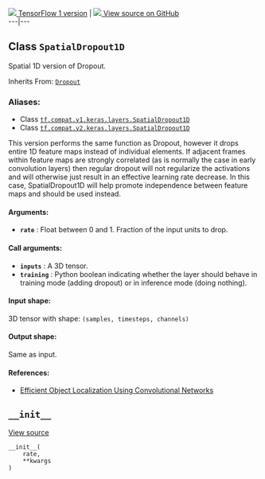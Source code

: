 [ ![](https://tensorflow.google.cn/images/tf_logo_32px.png) TensorFlow 1
version](/versions/r1.15/api_docs/python/tf/keras/layers/SpatialDropout1D) |
[ ![](https://tensorflow.google.cn/images/GitHub-Mark-32px.png) View source on
GitHub
](https://github.com/tensorflow/tensorflow/blob/r2.0/tensorflow/python/keras/layers/core.py#L183-L221)  
---|---  
  
## Class `SpatialDropout1D`

Spatial 1D version of Dropout.

Inherits From:
[`Dropout`](https://tensorflow.google.cn/api_docs/python/tf/keras/layers/Dropout)

### Aliases:

  * Class [`tf.compat.v1.keras.layers.SpatialDropout1D`](/api_docs/python/tf/keras/layers/SpatialDropout1D)
  * Class [`tf.compat.v2.keras.layers.SpatialDropout1D`](/api_docs/python/tf/keras/layers/SpatialDropout1D)

This version performs the same function as Dropout, however it drops entire 1D
feature maps instead of individual elements. If adjacent frames within feature
maps are strongly correlated (as is normally the case in early convolution
layers) then regular dropout will not regularize the activations and will
otherwise just result in an effective learning rate decrease. In this case,
SpatialDropout1D will help promote independence between feature maps and
should be used instead.

#### Arguments:

  * **`rate`** : Float between 0 and 1. Fraction of the input units to drop.

#### Call arguments:

  * **`inputs`** : A 3D tensor.
  * **`training`** : Python boolean indicating whether the layer should behave in training mode (adding dropout) or in inference mode (doing nothing).

#### Input shape:

3D tensor with shape: `(samples, timesteps, channels)`

#### Output shape:

Same as input.

#### References:

  * [Efficient Object Localization Using Convolutional Networks](https://arxiv.org/abs/1411.4280)

## `__init__`

[View
source](https://github.com/tensorflow/tensorflow/blob/r2.0/tensorflow/python/keras/layers/core.py#L214-L216)

    
    
    __init__(
        rate,
        **kwargs
    )
    

